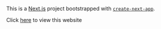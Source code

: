 This is a [Next.js](https://nextjs.org/) project bootstrapped with [`create-next-app`](https://github.com/vercel/next.js/tree/canary/packages/create-next-app).

Click [here](real-estate-nextproject-jq4oyswws-sachit-11.vercel.app) to view this website
